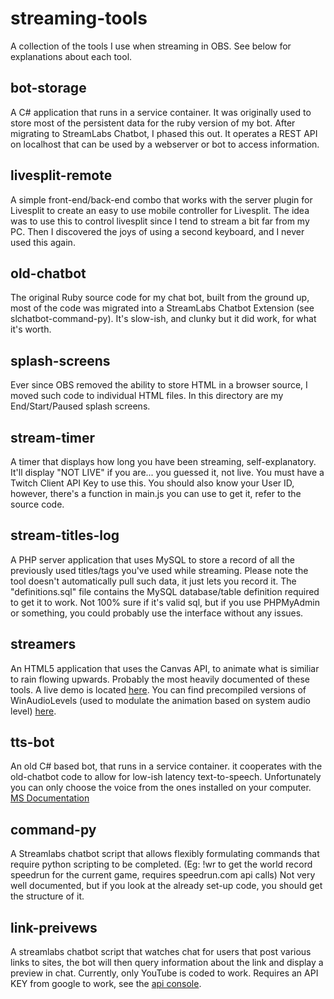 # streaming-tools
A collection of the tools I use when streaming in OBS.
See below for explanations about each tool.

## bot-storage
A C# application that runs in a service container. It was originally used to store most of the persistent data for the ruby version of my bot. After migrating to StreamLabs Chatbot, I phased this out.
It operates a REST API on localhost that can be used by a webserver or bot to access information.

## livesplit-remote
A simple front-end/back-end combo that works with the server plugin for Livesplit to create an easy to use mobile controller for Livesplit.
The idea was to use this to control livesplit since I tend to stream a bit far from my PC.
Then I discovered the joys of using a second keyboard, and I never used this again.

## old-chatbot
The original Ruby source code for my chat bot, built from the ground up, most of the code was migrated into a StreamLabs Chatbot Extension (see slchatbot-command-py).
It's slow-ish, and clunky but it did work, for what it's worth.

## splash-screens
Ever since OBS removed the ability to store HTML in a browser source, I moved such code to individual HTML files. In this directory are my End/Start/Paused splash screens.

## stream-timer
A timer that displays how long you have been streaming, self-explanatory. It'll display "NOT LIVE" if you are... you guessed it, not live. You must have a Twitch Client API Key to use this. You should also know your User ID, however, there's a function in main.js you can use to get it, refer to the source code.

## stream-titles-log
A PHP server application that uses MySQL to store a record of all the previously used titles/tags you've used while streaming. Please note the tool doesn't automatically pull such data, it just lets you record it. The "definitions.sql" file contains the MySQL database/table definition required to get it to work. Not 100% sure if it's valid sql, but if you use PHPMyAdmin or something, you could probably use the interface without any issues.

## streamers
An HTML5 application that uses the Canvas API, to animate what is similiar to rain flowing upwards. Probably the most heavily documented of these tools. A live demo is located [here](https://emptysora.github.io/streamers/main.html). You can find precompiled versions of WinAudioLevels (used to modulate the animation based on system audio level) [here](https://github.com/EmptySora/streaming-tools/releases).

## tts-bot
An old C# based bot, that runs in a service container. it cooperates with the old-chatbot code to allow for low-ish latency text-to-speech. Unfortunately you can only choose the voice from the ones installed on your computer. [MS Documentation](https://docs.microsoft.com/en-us/previous-versions/office/developer/speech-technologies/dd167624(v%3Doffice.14))

## command-py
A Streamlabs chatbot script that allows flexibly formulating commands that require python scripting to be completed. (Eg: !wr to get the world record speedrun for the current game, requires speedrun.com api calls)
Not very well documented, but if you look at the already set-up code, you should get the structure of it.

## link-preivews
A streamlabs chatbot script that watches chat for users that post various links to sites, the bot will then query information about the link and display a preview in chat.
Currently, only YouTube is coded to work. Requires an API KEY from google to work, see the 
[api console](https://console.cloud.google.com/apis/dashboard).

